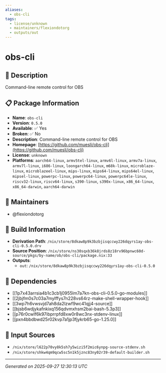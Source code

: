 ```yaml
---
aliases:
  - obs-cli
tags:
  - license/unknown
  - maintainers/flexiondotorg
  - outputs/out
---
```


# obs-cli

## 📝 Description

Command-line remote control for OBS

## 📋 Package Information

- **Name**: `obs-cli`
- **Version**: `0.5.0`
- **Available**: ✅ Yes
- **Broken**: ✅ No
- **Description**: Command-line remote control for OBS
- **Homepage**: [https://github.com/muesli/obs-cli](https://github.com/muesli/obs-cli)
- **License**: `unknown`
- **Platforms**: `aarch64-linux`, `armv5tel-linux`, `armv6l-linux`, `armv7a-linux`, `armv7l-linux`, `i686-linux`, `loongarch64-linux`, `m68k-linux`, `microblaze-linux`, `microblazeel-linux`, `mips-linux`, `mips64-linux`, `mips64el-linux`, `mipsel-linux`, `powerpc-linux`, `powerpc64-linux`, `powerpc64le-linux`, `riscv32-linux`, `riscv64-linux`, `s390-linux`, `s390x-linux`, `x86_64-linux`, `x86_64-darwin`, `aarch64-darwin`
## 👥 Maintainers

- @flexiondotorg


## 🔧 Build Information

- **Derivation Path**: `/nix/store/8dkaw8p9k3bzbjisqccwy226dqyrs1ay-obs-cli-0.5.0.drv`
- **Source Position**: `/nix/store/ns30sqxb36k8jrds8z18rv96bpnwc60d-source/pkgs/by-name/ob/obs-cli/package.nix:33`
- **Outputs**:
  - `out`:  `/nix/store/8dkaw8p9k3bzbjisqccwy226dqyrs1ay-obs-cli-0.5.0`

## 🔗 Dependencies

- [[1p7x43arrsia4b1c3cb1j0955lm7a7kn-obs-cli-0.5.0-go-modules]]
- [[2jbjfm0s7c03a7mylffys7n228vs64rz-make-shell-wrapper-hook]]
- [[3wp7h6vwsvjd7ah8da2lzwf9wc41qjj4-source]]
- [[bjsb6wdjykafnkixq156qdvmxhsm2bai-bash-5.3p3]]
- [[p76r0cwlf6k97ibprrpfd8xw0r8wc3nx-stdenv-linux]]
- [[pxn4bbdbwd25r02kvp7a1jp3fjykrb65-go-1.25.0]]

## 📁 Input Sources

- `/nix/store/l622p70vy8k5sh7y5wizi5f2mic6ynpg-source-stdenv.sh`
- `/nix/store/shkw4qm9qcw5sc5n1k5jznc83ny02r39-default-builder.sh`

---
*Generated on 2025-09-27 12:30:13 UTC*
